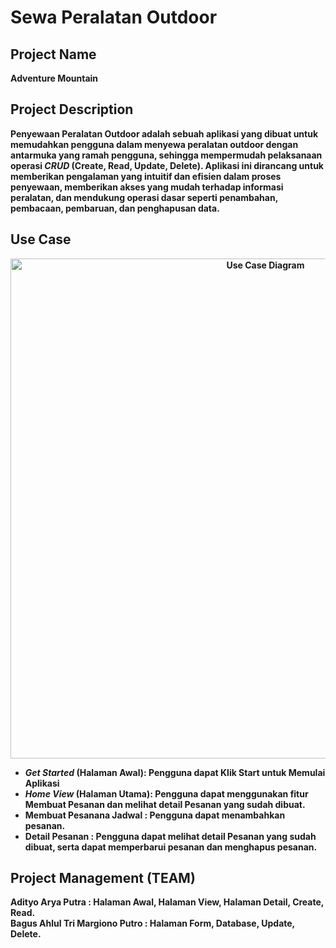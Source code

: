 # Sewa Peralatan Outdoor
## Project Name
<b>Adventure Mountain</b>

## Project Description 
<b>Penyewaan Peralatan Outdoor adalah sebuah aplikasi yang dibuat untuk memudahkan pengguna dalam menyewa peralatan outdoor dengan antarmuka yang ramah pengguna, sehingga mempermudah pelaksanaan operasi *CRUD* (Create, Read, Update, Delete). Aplikasi ini dirancang untuk memberikan pengalaman yang intuitif dan efisien dalam proses penyewaan, memberikan akses yang mudah terhadap informasi peralatan, dan mendukung operasi dasar seperti penambahan, pembacaan, pembaruan, dan penghapusan data.

## Use Case

<p align=center>
  <img alt="Use Case Diagram" width=800 src="https://github.com/Adityo02/UAS_PAM/assets/114916219/0ad0d172-4244-4ad7-b863-b3ffeb6d443a">
</p>

* ***Get Started* (Halaman Awal):**
Pengguna dapat Klik Start untuk Memulai Aplikasi
* ***Home View* (Halaman Utama):**
Pengguna dapat menggunakan fitur Membuat Pesanan dan melihat detail Pesanan yang sudah dibuat.
* **Membuat Pesanana Jadwal :**
Pengguna dapat menambahkan pesanan.
* **Detail Pesanan :**
Pengguna dapat melihat detail Pesanan yang sudah dibuat, serta dapat memperbarui pesanan dan menghapus pesanan.

## Project Management (TEAM)
Adityo Arya Putra : Halaman Awal, Halaman View, Halaman Detail, Create, Read.<br>
Bagus Ahlul Tri Margiono Putro : Halaman Form, Database, Update, Delete.
